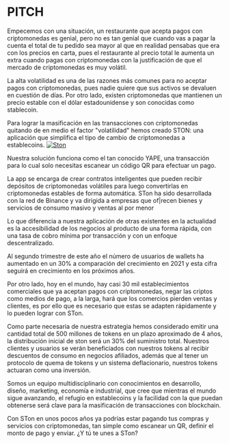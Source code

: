 # PITCH 
Empecemos con una situación, un restaurante que acepta pagos con criptomonedas es genial, 
pero no es tan genial que cuando vas a pagar la cuenta el total de tu pedido sea mayor al que
en realidad pensabas que era con los precios en carta, pues el restaurante al precio total le aumenta 
un extra cuando pagas con criptomonedas con la justificación de que el mercado de criptomonedas es muy volátil.

La alta volatilidad es una de las razones más comunes para no aceptar pagos con criptomonedas, 
pues nadie quiere que sus activos se devaluen en cuestión de días. Por otro lado, existen criptomonedas 
que mantienen un precio estable con el dólar estadounidense y son conocidas como stablecoin.

Para lograr la masificación en las transacciones con criptomonedas quitando de en medio el factor 
"volatilidad" hemos creado STON: una aplicación que simplifica el tipo de cambio de criptomonedas
a establecoins.
[![Ston](/assets/images/shiprock.jpg "Shiprock, New Mexico by Beau Rogers")](https://media.discordapp.net/attachments/1032870498805227615/1035686559955030106/image-removebg-preview_2.png?width=800&height=253)


Nuestra solución  funciona como el tan conocido YAPE, una transacción para lo cual solo necesitas 
escanear un código QR para efectuar un pago.

La app se encarga de crear contratos inteligentes que pueden recibir depósitos de criptomonedas volátiles 
para luego convertirlas en criptomonedas estables de forma automática. STon ha sido desarrollada con
la red de Binance y va dirigida a empresas que of|recen bienes y servicios de consumo masivo y ventas al por menor

Lo que diferencia a nuestra aplicación de otras existentes en la actualidad es la accesibilidad
de los negocios al producto de una forma rápida, con una tasa de cobro mínima por transacción y
con un enfoque descentralizado.

Al segundo trimestre de este año el número de usuarios de wallets ha aumentado en un 30% a comparación 
del crecimiento en 2021 y esta cifra seguirá en crecimiento en los próximos años. 


Por otro lado, hoy en el mundo, hay casi 30 mil establecimientos comerciales que ya aceptan pagos 
con criptomonedas,  negar las criptos como medios de pago, a la larga, hará que los comercios pierden 
ventas y clientes, es por ello que es necesario que estas se adapten rápidamente y lo pueden lograr con STon.

Como parte necesaria de nuestra estrategia hemos considerado emitir una cantidad total de 500 millones de
tokens en un plazo aproximado de 4 años, la distribución inicial de ston será un 30% del suministro total. 
Nuestros clientes y usuarios se verán beneficiados con nuestros tokens al recibir descuentos de consumo en 
negocios afiliados, además que al tener un protocolo de quema de tokens y un sistema deflacionario, nuestros tokens actuaran como una inversión.


Somos un equipo multidisciplinario con conocimientos en desarrollo, diseño, marketing, economía e industrial,
que cree que mientras el mundo sigue avanzando, el refugio en establecoins y la facilidad con la que puedan obtenerse
será clave para la masificación de transacciones con blockchain. 

Con STon en unos pocos años ya podrías estar pagando tus compras y servicios con criptomonedas, tan simple como 
escanear un QR, definir el monto de pago y enviar. ¿Y tú te unes a STon?
